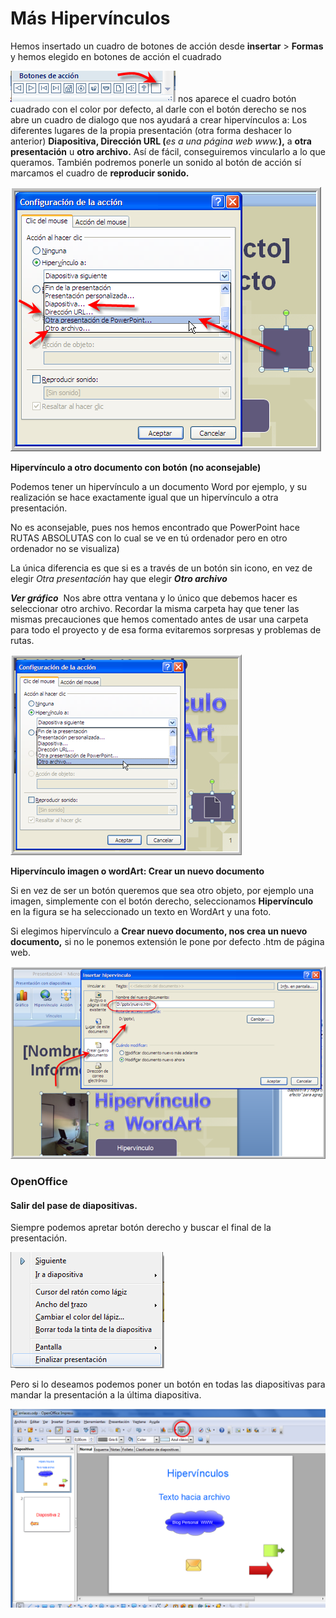 # Más Hipervínculos

Hemos insertado un cuadro de botones de acción desde **insertar** \> **Formas** y hemos elegido en botones de acción el cuadrado


![](img/m478.png) nos aparece el cuadro botón cuadrado con el color por defecto, al darle con el botón derecho se nos abre un cuadro de dialogo que nos ayudará a crear hipervínculos a: Los diferentes lugares de la propia presentación (otra forma deshacer lo anterior) **Diapositiva, Dirección URL (**_es a una página web www._**),** a **otra presentación** u **otro archivo.** Así de fácil, conseguiremos vincularlo a lo que queramos. También podremos ponerle un sonido al botón de acción sí marcamos el cuadro de **reproducir sonido.**



![](img/m477.png)






**Hipervínculo a otro documento con botón (no aconsejable)**

Podemos tener un hipervínculo a un documento Word por ejemplo, y su realización se hace exactamente igual que un hipervínculo a otra presentación.

No es aconsejable, pues nos hemos encontrado que PowerPoint hace RUTAS ABSOLUTAS con lo cual se ve en tú ordenador pero en otro ordenador no se visualiza)

La única diferencia es que si es a través de un botón sin icono, en vez de elegir _Otra presentación_ hay que elegir **_Otro archivo_**

_**Ver gráfico**_  Nos abre ottra ventana y lo único que debemos hacer es seleccionar otro archivo. Recordar la misma carpeta hay que tener las mismas precauciones que hemos comentado antes de usar una carpeta para todo el proyecto y de esa forma evitaremos sorpresas y problemas de rutas.


![](img/m480.png)






**Hipervínculo imagen o wordArt: Crear un nuevo documento**

Si en vez de ser un botón queremos que sea otro objeto, por ejemplo una imagen, simplemente con el botón derecho, seleccionamos **Hipervínculo** en la figura se ha seleccionado un texto en WordArt y una foto.

Si elegimos hipervínculo a **Crear nuevo documento, nos crea un nuevo documento,** si no le ponemos extensión le pone por defecto .htm de página web.


![](img/m479.png)






### OpenOffice

#### Salir del pase de diapositivas.

Siempre podemos apretar botón derecho y buscar el final de la presentación.

![](img/finalpresentacionopen.png)



Pero si lo deseamos podemos poner un botón en todas las diapositivas para mandar la presentación a la última diapositiva.


![Enlaces OpenOffice](img/enlacesopenoff.png "Enlaces Impress")






